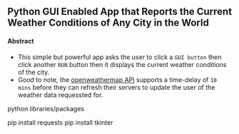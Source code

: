 ## Python GUI Enabled App that Reports the Current Weather Conditions of Any City in the World

#### Abstract

- This simple but powerful app asks the user to click a `GUI button` then click another `RUN` button then it displays the current weather conditions of the city.
- Good to note, the [openweathermap API](openweathermap.org) supports a time-delay of `10 mins` before they can refresh their servers to update the user of the weather data requessted for.


python libraries/packages

pip install requests
pip install tkinter
